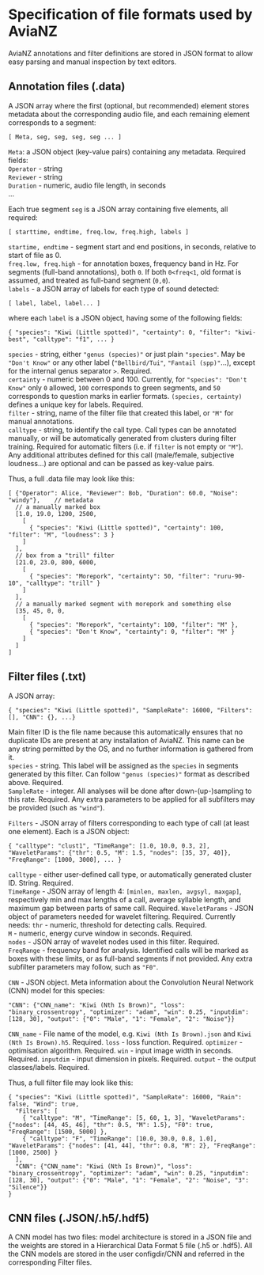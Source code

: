 # Specification of file formats used by AviaNZ

AviaNZ annotations and filter definitions are stored in JSON format to allow easy parsing and manual inspection by text editors.

## Annotation files (.data)
A JSON array where the first (optional, but recommended) element stores metadata about the corresponding audio file, and each remaining element corresponds to a segment:

    [ Meta, seg, seg, seg, seg ... ]

`Meta`: a JSON object (key-value pairs) containing any metadata. Required fields:  
`Operator` - string  
`Reviewer` - string  
`Duration` - numeric, audio file length, in seconds  
...

Each true segment `seg` is a JSON array containing five elements, all required:

    [ starttime, endtime, freq.low, freq.high, labels ]
    
`startime, endtime` - segment start and end positions, in seconds, relative to start of file as 0.  
`freq.low, freq.high` - for annotation boxes, frequency band in Hz. For segments (full-band annotations), both `0`. If both `0<freq<1`, old format is assumed, and treated as full-band segment (`0,0`).  
`labels` - a JSON array of labels for each type of sound detected:

    [ label, label, label... ]
    
where each `label` is a JSON object, having some of the following fields:

    { "species": "Kiwi (Little spotted)", "certainty": 0, "filter": "kiwi-best", "calltype": "f1", ... }
    
`species` - string, either `"genus (species)"` or just plain `"species"`. May be `"Don't Know"` or any other label (`"Bellbird/Tui"`, `"Fantail (spp)"`...), except for the internal genus separator `>`. Required.  
`certainty` - numeric between 0 and 100. Currently, for `"species": "Don't Know"` only `0` allowed, `100` corresponds to green segments, and `50` corresponds to question marks in earlier formats. `(species, certainty)` defines a unique key for labels. Required.  
`filter` - string, name of the filter file that created this label, or `"M"` for manual annotations.  
`calltype` - string, to identify the call type. Call types can be annotated manually, or will be automatically generated from clusters during filter training. Required for automatic filters (i.e. if `filter` is not empty or `"M"`).  
Any additional attributes defined for this call (male/female, subjective loudness...) are optional and can be passed as key-value pairs.

Thus, a full .data file may look like this:

    [ {"Operator": Alice, "Reviewer": Bob, "Duration": 60.0, "Noise": "windy"},    // metadata
      // a manually marked box
      [1.0, 19.0, 1200, 2500,
        [
          { "species": "Kiwi (Little spotted)", "certainty": 100, "filter": "M", "loudness": 3 }
        ]
      ],
      // box from a "trill" filter
      [21.0, 23.0, 800, 6000,
        [
          { "species": "Morepork", "certainty": 50, "filter": "ruru-90-10", "calltype": "trill" }
        ]
      ],
      // a manually marked segment with morepork and something else
      [35, 45, 0, 0,
        [
          { "species": "Morepork", "certainty": 100, "filter": "M" },
          { "species": "Don't Know", "certainty": 0, "filter": "M" }
        ]
      ]
    ]


## Filter files (.txt)

A JSON array:

    { "species": "Kiwi (Little spotted)", "SampleRate": 16000, "Filters": [], "CNN": {}, ...}
    
Main filter ID is the file name because this automatically ensures that no duplicate IDs are present at any installation of AviaNZ. This name can be any string permitted by the OS, and no further information is gathered from it.  
`species` - string. This label will be assigned as the `species` in segments generated by this filter. Can follow `"genus (species)"` format as described above. Required.  
`SampleRate` - integer. All analyses will be done after down-(up-)sampling to this rate. Required.
Any extra parameters to be applied for all subfilters may be provided (such as `"wind"`).

`Filters` - JSON array of filters corresponding to each type of call (at least one element). Each is a JSON object:

    { "calltype": "clust1", "TimeRange": [1.0, 10.0, 0.3, 2], "WaveletParams": {"thr": 0.5, "M": 1.5, "nodes": [35, 37, 40]}, "FreqRange": [1000, 3000], ... }
    
`calltype` - either user-defined call type, or automatically generated cluster ID. String. Required.  
`TimeRange` - JSON array of length 4: `[minlen, maxlen, avgsyl, maxgap]`, respectively min and max lengths of a call, average syllable length, and maximum gap between parts of same call. Required.
`WaveletParams` - JSON object of parameters needed for wavelet filtering. Required. Currently needs:
`thr` - numeric, threshold for detecting calls. Required.  
`M` - numeric, energy curve window in seconds. Required.  
`nodes` - JSON array of wavelet nodes used in this filter. Required.  
`FreqRange` - frequency band for analysis. Identified calls will be marked as boxes with these limits, or as full-band segments if not provided.
Any extra subfilter parameters may follow, such as `"F0"`.

`CNN` - JSON object. Meta information about the Convolution Neural Network (CNN) model for this species:

    "CNN": {"CNN_name": "Kiwi (Nth Is Brown)", "loss": "binary_crossentropy", "optimizer": "adam", "win": 0.25, "inputdim": [128, 30], "output": {"0": "Male", "1": "Female", "2": "Noise"}}

`CNN_name` - File name of the model, e.g. `Kiwi (Nth Is Brown).json` and `Kiwi (Nth Is Brown).h5`. Required.
`loss` - loss function. Required.
`optimizer` - optimisation algorithm. Required.
`win` - input image width in seconds. Required.
`inputdim` - input dimension in pixels. Required.
`output` - the output classes/labels. Required.

Thus, a full filter file may look like this:

    { "species": "Kiwi (Little spotted)", "SampleRate": 16000, "Rain": false, "Wind": true,
      "Filters": [
        { "calltype": "M", "TimeRange": [5, 60, 1, 3], "WaveletParams": {"nodes": [44, 45, 46], "thr": 0.5, "M": 1.5}, "F0": true, "FreqRange": [1500, 5000] },
        { "calltype": "F", "TimeRange": [10.0, 30.0, 0.8, 1.0], "WaveletParams": {"nodes": [41, 44], "thr": 0.8, "M": 2}, "FreqRange": [1000, 2500] }
      ],
      "CNN": {"CNN_name": "Kiwi (Nth Is Brown)", "loss": "binary_crossentropy", "optimizer": "adam", "win": 0.25, "inputdim": [128, 30], "output": {"0": "Male", "1": "Female", "2": "Noise", "3": "Silence"}}
    }

## CNN files (.JSON/.h5/.hdf5)

A CNN model has two files: model architecture is stored in a JSON file and the weights are stored in a Hierarchical Data Format 5 file (.h5 or .hdf5).
All the CNN models are stored in the user configdir/CNN and referred in the corresponding Filter files.